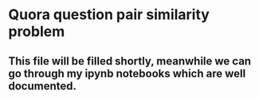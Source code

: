 # Quora question pair similarity problem
## This file will be filled shortly, meanwhile we can go through my ipynb notebooks which are well documented.
